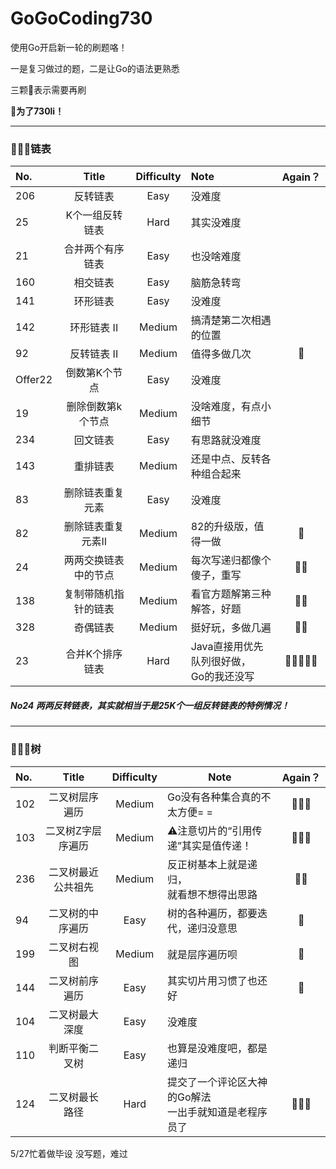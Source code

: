 # GoGoCoding730
使用Go开启新一轮的刷题咯！

一是复习做过的题，二是让Go的语法更熟悉　

三颗🌟表示需要再刷

 **🥳为了730li！**

---

### 👨🏻‍💻链表

| No.     |        Title         | Difficulty | Note                                         | Again？ |
| :------ | :------------------: | :--------: | :------------------------------------------- | :-----: |
| 206     |       反转链表       |    Easy    | 没难度                                       |         |
| 25      |   K个一组反转链表    |    Hard    | 其实没难度                                   |         |
| 21      |   合并两个有序链表   |    Easy    | 也没啥难度                                   |         |
| 160     |       相交链表       |    Easy    | 脑筋急转弯                                   |         |
| 141     |       环形链表       |    Easy    | 没难度                                       |         |
| 142     |     环形链表 II      |   Medium   | 搞清楚第二次相遇的位置                       |         |
| 92      |     反转链表 II      |   Medium   | 值得多做几次                                 |    🌟    |
| Offer22 |    倒数第K个节点     |    Easy    | 没难度                                       |         |
| 19      |  删除倒数第k个节点   |   Medium   | 没啥难度，有点小细节                         |         |
| 234     |       回文链表       |    Easy    | 有思路就没难度                               |         |
| 143     |       重排链表       |   Medium   | 还是中点、反转各种组合起来                   |         |
| 83      |   删除链表重复元素   |    Easy    | 没难度                                       |         |
| 82      |  删除链表重复元素II  |   Medium   | 82的升级版，值得一做                         |    🌟    |
| 24      | 两两交换链表中的节点 |   Medium   | 每次写递归都像个傻子，重写                   |   🌟🌟    |
| 138     | 复制带随机指针的链表 |   Medium   | 看官方题解第三种解答，好题                   |   🌟🌟    |
| 328     |       奇偶链表       |   Medium   | 挺好玩，多做几遍                             |   🌟🌟    |
| 23      |   合并K个排序链表    |    Hard    | Java直接用优先队列很好做，<br />Go的我还没写 |  🌟🌟🌟🌟🌟  |

##### No24 两两反转链表，其实就相当于是25K个一组反转链表的特例情况！

---

### 👨🏻‍💻树

| No.  |       Title        | Difficulty | Note                                                       | Again？ |
| :--- | :----------------: | :--------: | ---------------------------------------------------------- | :-----: |
| 102  |   二叉树层序遍历   |   Medium   | Go没有各种集合真的不太方便= =                              |   🌟🌟🌟   |
| 103  | 二叉树Z字层序遍历  |   Medium   | ⚠️注意切片的“引用传递”其实是值传递！                        |   🌟🌟🌟   |
| 236  | 二叉树最近公共祖先 |   Medium   | 反正树基本上就是递归，<br />就看想不想得出思路             |   🌟🌟    |
| 94   |  二叉树的中序遍历  |    Easy    | 树的各种遍历，都要迭代，递归没意思                         |    🌟    |
| 199  |    二叉树右视图    |   Medium   | 就是层序遍历呗                                             |    🌟    |
| 144  |   二叉树前序遍历   |    Easy    | 其实切片用习惯了也还好                                     |    🌟    |
| 104  |   二叉树最大深度   |    Easy    | 没难度                                                     |         |
| 110  |   判断平衡二叉树   |    Easy    | 也算是没难度吧，都是递归                                   |         |
| 124  |   二叉树最长路径   |    Hard    | 提交了一个评论区大神的Go解法<br />一出手就知道是老程序员了 |   🌟🌟🌟   |



5/27忙着做毕设 没写题，难过